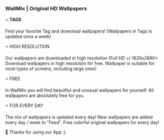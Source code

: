 <H3> WallMix | Original HD Wallpapers</H3>
<BODY>
  ⭐ <B>TAGS</B>

  Find your favorite Tag and download wallpapers!
  (Wallpapers in Tags is updated once a week)

  ⭐ HIGH RESOLUTION

  Our wallpapers are downloaded in high resolution (Full HD +) 1620x2880+
  Download wallpapers in high resolution for free.
  Wallpaper is suitable for most types of screens, including large ones!

  ⭐ FREE

  In WallMix you will find beautiful and unusual wallpapers for yourself.
  All wallpapers are absolutely free for you.

  ⭐ FOR EVERY DAY

  The mix of wallpapers is updated every day!
  New wallpapers are added every day / week to "Feed".
  Free colorful original wallpapers for every day!

  🧡 Thanks for using our App :)
</BODY>

